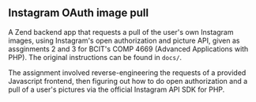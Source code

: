 Instagram OAuth image pull
--------------------------

A Zend backend app that requests a pull of the user's own Instagram images,
using Instagram's open authorization and picture API, given as assginments 2 and
3 for BCIT's COMP 4669 (Advanced Applications with PHP). The original
instructions can be found in `docs/`.

The assignment involved reverse-engineering the requests of a provided
Javascript frontend, then figuring out how to do open authorization and a pull
of a user's pictures via the official Instagram API SDK for PHP.

